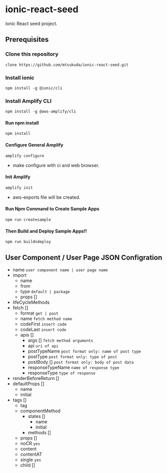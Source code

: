 # ionic-react-seed

Ionic React seed project.

## Prerequisites

### Clone this repository

`clone https://github.com/mtsukuda/ionic-react-seed.git`

### Install ionic

`npm install -g @ionic/cli`

### Install Amplify CLI

`npm install -g @aws-amplify/cli`

#### Run npm install

`npm install`

#### Configure General Amplify

`amplify configure`

- make configure with ci and web browser.

#### Init Amplify

`amplify init`

- aws-exports file will be created.

#### Run Npm Command to Create Sample Apps

`npm run createsample`

#### Then Build and Deploy Sample Apps!!

`npm run buildndeploy`

## User Component / User Page JSON Configration

  * name `user component name | user page name`
  * import
    * name
    * from
    * type `default | package`
    * props []
  * lifeCycleMethods
  * fetch []
    * format `get | post`
    * name `fetch method name`
    * codeFirst `insert code`
    * codeLast `insert code`
    * apis []
        * args [] `fetch method arguments`
        * api `uri of api`
        * postTypeName `post format only: name of post type`
        * postType `post format only: type of post`
        * postBody [] `post format only: body of post data`
        * responseTypeName `name of response type`
        * responseType `type of response`
  * renderBeforeReturn []
  * defaultProps []
    * name
    * initial
  * tags []
    * tag
    * componentMethod
      * states []
        * name
        * initial
      * methods []
    * props []
    * noCR `yes`
    * content
    * contentAT
    * single `yes`
    * child [] 
